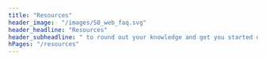 ```yaml
--- 
title: "Resources" 
header_image:  "/images/S0_web_faq.svg"
header_headline: "Resources"
header_subheadline: " to round out your knowledge and get you started on the journey to total electrification."
hPages: "/resources"
---  
```


 